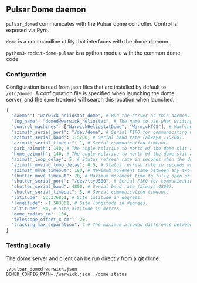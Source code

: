 ## Pulsar Dome daemon

`pulsar_domed` communicates with the Pulsar dome controller. Control is exposed via Pyro.

`dome` is a commandline utility that interfaces with the dome daemon.

`python3-rockit-dome-pulsar` is a python module with the common dome code.

### Configuration

Configuration is read from json files that are installed by default to `/etc/domed`.
A configuration file is specified when launching the dome server, and the `dome` frontend will search this location when launched.

```python
{
  "daemon": "warwick_heliostat_dome", # Run the server as this daemon. Daemon types are registered in `rockit.common.daemons`.
  "log_name": "domed@warwick_heliostat", # The name to use when writing messages to the observatory log.
  "control_machines": ["WarwickHeliostatDome", "WarwickTCS"], # Machine names that are allowed to control (rather than just query) state. Machine names are registered in `rockit.common.IP`.
  "azimuth_serial_port": "/dev/dome", # Serial FIFO for communicating with the azimuth controller.
  "azimuth_serial_baud": 115200, # Serial baud rate (always 115200).
  "azimuth_serial_timeout": 1, # Serial communication timeout.
  "park_azimuth": 140, # The angle relative to north of the dome slit at the standard park position.
  "home_azimuth": 140, # The angle relative to north of the dome slit at the home position.
  "azimuth_loop_delay": 5, # Status refresh rate in seconds when the dome is not moving.
  "azimuth_moving_loop_delay": 0.5, # Status refresh rate in seconds when the dome azimuth is moving.
  "azimuth_move_timeout": 180, # Maximum movement time between any two azimuth positions (including homing).
  "shutter_move_timeout": 70, # Maximum movement time to fully open or close the shutter.
  "shutter_serial_port": "/dev/ttyUSB0", # Serial FIFO for communicating with the shutter controller.
  "shutter_serial_baud": 4800, # Serial baud rate (always 4800).
  "shutter_serial_timeout": 3, # Serial communication timeout.
  "latitude": 52.376861, # Site latitude in degrees.
  "longitude": -1.583861, # Site longitude in degrees.
  "altitude": 94, # Site altitude in metres.
  "dome_radius_cm": 134,
  "telescope_offset_x_cm": -20,
  "tracking_max_separation": 2 # The maximum allowed difference between the telescope and dome azimuth when tracking a target.
}
```

### Testing Locally

The dome server and client can be run directly from a git clone:
```
./pulsar_domed warwick.json
DOMED_CONFIG_PATH=./warwick.json ./dome status
```

